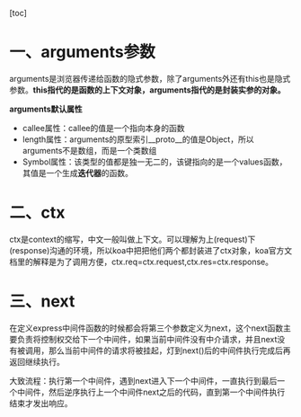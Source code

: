[toc]

# 一、arguments参数

arguments是浏览器传递给函数的隐式参数，除了arguments外还有this也是隐式参数。**this指代的是函数的上下文对象，arguments指代的是封装实参的对象。**

**arguments默认属性**

* callee属性：callee的值是一个指向本身的函数
* length属性：arguments的原型索引\__proto__的值是Object，所以arguments不是数组，而是一个类数组
* Symbol属性：该类型的值都是独一无二的，该键指向的是一个values函数，其值是一个生成**迭代器**的函数。

# 二、ctx

ctx是context的缩写，中文一般叫做上下文。可以理解为上(request)下(response)沟通的环境，所以koa中把把他们两个都封装进了ctx对象，koa官方文档里的解释是为了调用方便，ctx.req=ctx.request,ctx.res=ctx.response。

# 三、next

在定义express中间件函数的时候都会将第三个参数定义为next，这个next函数主要负责将控制权交给下一个中间件，如果当前中间件没有中介请求，并且next没有被调用，那么当前中间件的请求将被挂起，灯到next()后的中间件执行完成后再返回继续执行。

大致流程：执行第一个中间件，遇到next进入下一个中间件，一直执行到最后一个中间件，然后逆序执行上一个中间件next之后的代码，直到第一个中间件执行结束才发出响应。